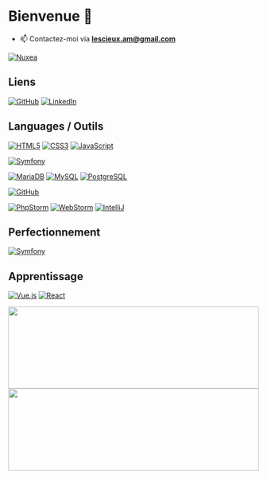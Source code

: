 # Bienvenue 👋

- 📫 Contactez-moi via **lescieux.am@gmail.com**

[![Nuxea](https://github-profile-trophy.vercel.app/?username=nuxea&theme=onedark&rank=SECRET,SSS,SS,S,AAA,AA,A&no-bg=true&no-frame=true&margin-w=16)](https://github.com/nuxea/github-profile-trophy)


## Liens

[![GitHub](https://img.shields.io/badge/-GitHub-000?&logo=GitHub&logoColor=FFF)](https://github.com/Nuxea/)
[![LinkedIn](https://img.shields.io/badge/-LinkedIn-000?&logo=LinkedIn&logoColor=0A66C2)](https://www.linkedin.com/in/amandinelscx/)

## Languages / Outils

[![HTML5](https://img.shields.io/badge/-HTML5-000?&logo=HTML5&logoColor=E34F26)](https://www.w3.org/html/)
[![CSS3](https://img.shields.io/badge/-CSS3-000?&logo=CSS3&logoColor=1572B6)](https://developer.mozilla.org/fr/docs/Web/CSS)
[![JavaScript](https://img.shields.io/badge/-JavaScript-000?&logo=JavaScript&logoColor=F7DF1E)](https://developer.mozilla.org/en-US/docs/Web/JavaScript)

[![Symfony](https://img.shields.io/badge/-Symfony-000?&logo=Symfony&logoColor=FFF)](https://symfony.com)

[![MariaDB](https://img.shields.io/badge/-MariaDB-000?&logo=MariaDB&logoColor=003545)](https://mariadb.org/)
[![MySQL](https://img.shields.io/badge/-MySQL-000?&logo=MySQL&logoColor=4479A1)](https://www.mysql.com/)
[![PostgreSQL](https://img.shields.io/badge/-PostgreSQL-000?&logo=PostgreSQL&logoColor=4169E1)](https://www.postgresql.org)

[![GitHub](https://img.shields.io/badge/-GitHub-000?&logo=GitHub&logoColor=FFF)](https://www.github.com/)

[![PhpStorm](https://img.shields.io/badge/-PHPStorm-000?&logo=PhpStorm&logoColor=a14bf3)](https://www.jetbrains.com/phpstorm/)
[![WebStorm](https://img.shields.io/badge/-Webstorm-000?&logo=Webstorm&logoColor=07c3f2)](https://www.jetbrains.com/webstorm/)
[![IntelliJ](https://img.shields.io/badge/-IntelliJ-000?&logo=IntelliJIdea&logoColor=fe2857)](https://www.jetbrains.com/idea/)


## Perfectionnement

[![Symfony](https://img.shields.io/badge/-Symfony-000?&logo=Symfony&logoColor=FFF)](https://symfony.com)

## Apprentissage

[![Vue.js](https://img.shields.io/badge/-Vue.js-000?&logo=Vue.js&logoColor=4FC08D)](https://vuejs.org/)
[![React](https://img.shields.io/badge/-React-000?&logo=React&logoColor=149eca)](https://react.dev/)


<img style="width:100%; height:165px;" src="https://github-readme-stats-one-mauve-18.vercel.app/api?username=nuxea&show_icons=true&rank_icon=github&theme=jolly&hide=prs,contribs&locale=fr" /> <img style="width:100%; height:165px;" align="right" src="https://github-readme-stats.vercel.app/api/top-langs/?username=nuxea&theme=jolly&layout=donut&count_private=true&locale=fr&size_weight=0.5&count_weight=0.5" /> 
